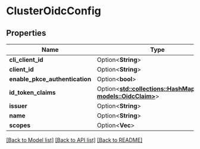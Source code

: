 # ClusterOidcConfig

## Properties

Name | Type | Description | Notes
------------ | ------------- | ------------- | -------------
**cli_client_id** | Option<**String**> |  | [optional]
**client_id** | Option<**String**> |  | [optional]
**enable_pkce_authentication** | Option<**bool**> |  | [optional]
**id_token_claims** | Option<[**std::collections::HashMap<String, models::OidcClaim>**](oidcClaim.md)> |  | [optional]
**issuer** | Option<**String**> |  | [optional]
**name** | Option<**String**> |  | [optional]
**scopes** | Option<**Vec<String>**> |  | [optional]

[[Back to Model list]](../README.md#documentation-for-models) [[Back to API list]](../README.md#documentation-for-api-endpoints) [[Back to README]](../README.md)


